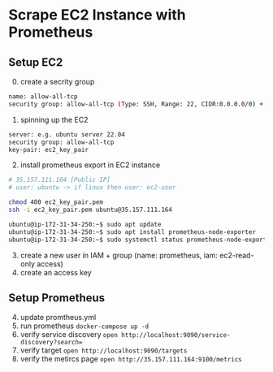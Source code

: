 # Scrape EC2 Instance with Prometheus

## Setup EC2
0. create a secrity group
```bash
name: allow-all-tcp
security group: allow-all-tcp (Type: SSH, Range: 22, CIDR:0.0.0.0/0) + (Type: All TCP, Range: 0-65535, CIDR:0.0.0.0/0)
```
1. spinning up the EC2
```bash
server: e.g. ubuntu server 22.04
security group: allow-all-tcp
key-pair: ec2_key_pair
```
2. install prometheus export in EC2 instance
```bash
# 35.157.111.164 [Public IP]
# user: ubuntu -> if linux then user: ec2-user

chmod 400 ec2_key_pair.pem
ssh -i ec2_key_pair.pem ubuntu@35.157.111.164

ubuntu@ip-172-31-34-250:~$ sudo apt update
ubuntu@ip-172-31-34-250:~$ sudo apt install prometheus-node-exporter
ubuntu@ip-172-31-34-250:~$ sudo systemctl status prometheus-node-exporter
```
3. create a new user in IAM + group (name: prometheus, iam: ec2-read-only access)
4. create an access key
## Setup Prometheus
4. update promtheus.yml
5. run prometheus `docker-compose up -d`
6. verify service discovery `open http://localhost:9090/service-discovery?search=`
7. verify target `open http://localhost:9090/targets`
8. verify the metircs page `open http://35.157.111.164:9100/metrics`